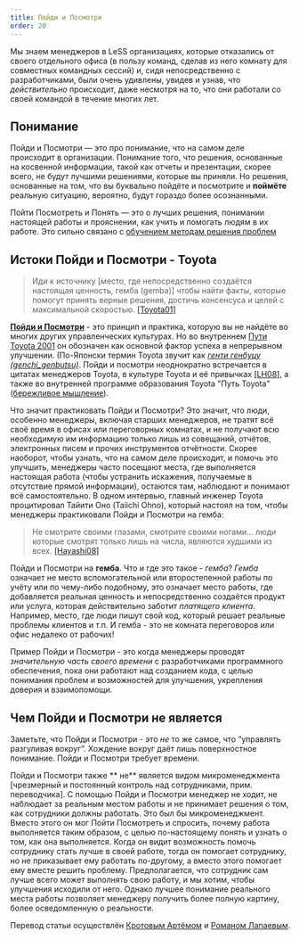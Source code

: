 ```yaml
---
title: Пойди и Посмотри
order: 20
---
```


Мы знаем менеджеров в LeSS организациях, которые отказались от своего отдельного офиса (в пользу команд, сделав из него комнату для совместных командных сессий) и, сидя непосредственно с разработчиками, были очень удивлены, увидев и узнав, что *действительно* происходит, даже несмотря на то, что они работали со своей командой в течение многих лет.

## Понимание

Пойди и Посмотри — это про понимание, что на самом деле происходит в организации. Понимание того, что решения, основанные на косвенной информации, такой как отчеты и презентации, скорее всего, не будут лучшими решениями, которые вы приняли. Но решения, основанные на том, что вы буквально пойдёте и посмотрите и **поймёте** реальную ситуацию, вероятно, будут гораздо более осознанными.

Пойти Посмотреть и Понять — это о лучших решения, понимании настоящей работы и прояснении, как учить и помогать людям в их работе. Это сильно связано с [обучением методам решения проблем](teaching_problem_solving.html)

## Истоки Пойди и Посмотри - Toyota

>Иди к источнику [место, где непосредственно создаётся настоящая ценность, гемба (gemba)] чтобы найти факты, которые помогут принять верные решения, достичь консенсуса и целей с максимальной скоростью. [[Toyota01]](http://www.toyota-global.com/innovation/vision/)

[**Пойди и Посмотри**](https://en.wikipedia.org/wiki/Genchi_Genbutsu) - это принцип и практика, которую вы не найдёте во многих других управленческих культурах. Но во внутреннем [Пути Toyota 2001](http://www.toyota-global.com/company/history_of_toyota/75years/data/conditions/philosophy/toyotaway2001.html) он обозначен как основной фактор успеха в непрерывном улучшении. (По-Японски термин Toyota звучит как [*генти генбуцу (genchi_genbutsu)*](https://en.wikipedia.org/wiki/Genchi_Genbutsu). Пойди и посмотри неоднократно встречается в цитатах менеджеров Toyota, в культуре Toyota и её привычках [[LH08]](http://www.amazon.com/Toyota-Culture-Heart-Soul-Way-ebook/dp/B0062Y5VGQ/ref=sr_1_1?ie=UTF8&qid=1413987082&sr=8-1&keywords=Toyota+Culture), а также во внутренней программе образования Toyota "Путь Toyota" ([бережливое мышление](../principles/lean-thinking.html)).

Что значит практиковать Пойди и Посмотри? Это значит, что люди, особенно менеджеры, включая старших менеджеров, не тратят всё своё время в офисах или переговорных комнатах, и не получают всю необходимую им информацию только лишь из совещаний, отчётов, электронных писем и прочих инструментов отчётности. Скорее наоборот, чтобы узнать, что на самом деле происходит, и помочь это улучшить, менеджеры часто посещают места, где выполняется настоящая работа (чтобы устранить искажения, получаемые в отсутствие прямой информации), остаются там, наблюдают и понимают всё самостоятельно. В одном интервью, главный инженер Toyota процитировал Тайити Оно (Taiichi Ohno),  который настоял на том, чтобы менеджеры практиковали Пойди и Посмотри на гемба:

> Не смотрите своими глазами, смотрите своими ногами… люди которые смотрят только лишь на числа, являются худшими из всех. [[Hayashi08]](http://gembapantarei.com/2008/08/toyotas_top_engineer_on_how_to_develop_thinking_pe/)

Пойди и Посмотри на **гемба**. Что и где это такое - *гемба*? *Гемба* означает не место вспомогательной или второстепенной работы по учёту или по чему-либо подобному, это означает место работы, где добавляется реальная ценность и непосредственно создаётся продукт или услуга, которая действительно заботит  *платящего клиента*. Например, место, где люди пишут свой код, который решает реальные проблемы клиентов и т.п. И гемба - это не комната переговоров или офис недалеко от рабочих!

Пример Пойди и Посмотри - это когда менеджеры проводят *значительную часть своего времени* с разработчиками программного обеспечения, пока они работают над созданием кода, с целью понимания проблем и возможностей для улучшения, укрепления доверия и взаимопомощи.

## Чем Пойди и Посмотри не является

Заметьте, что Пойди и Посмотри - это *не* то же самое, что “управлять разгуливая вокруг”. Хождение вокруг даёт лишь поверхностное понимание. Пойди и Посмотри требует времени.

Пойди и Посмотри также ** не**  является видом микроменеджмента [чрезмерный и постоянный контроль над сотрудниками, прим. переводчика]. C помощью Пойди и Посмотри менеджер не ходит, не наблюдает за реальным местом работы и не принимает решения о том, как сотрудники должны работать. Это был бы микроменеджмент. Вместо этого он мог Пойти Посмотреть и спросить, почему работа выполняется таким образом, с целью по-настоящему понять и узнать о том, как она выполняется. Когда он видит возможность помочь сотруднику стать лучше в своей работе, тогда он помогает сотруднику, но не приказывает ему работать по-другому, а вместо этого помогает ему вместе решить проблему. Предполагается, что сотрудник сам лучше всего может выполнять свою работу, и мы хотим, чтобы улучшения исходили от него. Однако лучшее понимание реального места работы позволяет менеджеру получить более полную картину, более осведомленную о реальности.

Перевод статьи осуществлён [Кротовым Артёмом](https://www.facebook.com/artem.v.krotov) и [Романом Лапаевым](https://www.linkedin.com/in/romanlapaev).
